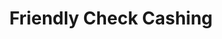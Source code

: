 ---
title: Friendly Check Cashing
slug: friendly-check-cashing
updated-on: '2024-05-30T13:44:31.749Z'
created-on: '2024-05-30T13:41:46.671Z'
published-on: '2024-05-30T13:54:32.469Z'
f_city-state-2:
- cms/city/chatsworth-ga.md
- cms/city/dalton-ga.md
- cms/city/suffolk-va.md
- cms/city/franklin-va.md
- cms/city/chesapeake-va.md
- cms/city/portsmouth-va.md
- cms/city/apache-junction-az.md
- cms/city/lynn-haven-fl.md
- cms/city/panama-city-fl.md
f_locations:
- cms/payday-loan/friendly-check-cashing-18823.md
- cms/payday-loan/friendly-check-cashing-18824.md
- cms/payday-loan/friendly-check-cashing-18825.md
- cms/payday-loan/friendly-check-cashing-18826.md
- cms/payday-loan/friendly-check-cashing-18827.md
- cms/payday-loan/friendly-check-cashing-18828.md
- cms/payday-loan/friendly-check-cashing-18829.md
- cms/payday-loan/friendly-check-cashing-18830.md
- cms/payday-loan/friendly-check-cashing-18831.md
- cms/payday-loan/friendly-check-cashing-18832.md
- cms/payday-loan/friendly-check-cashing-18833.md
- cms/payday-loan/friendly-check-cashing-18834.md
- cms/payday-loan/friendly-check-cashing-18835.md
f_states:
- cms/state/georgia.md
- cms/state/virginia.md
- cms/state/arizona.md
- cms/state/florida.md
layout: '[company].html'
tags: company
---